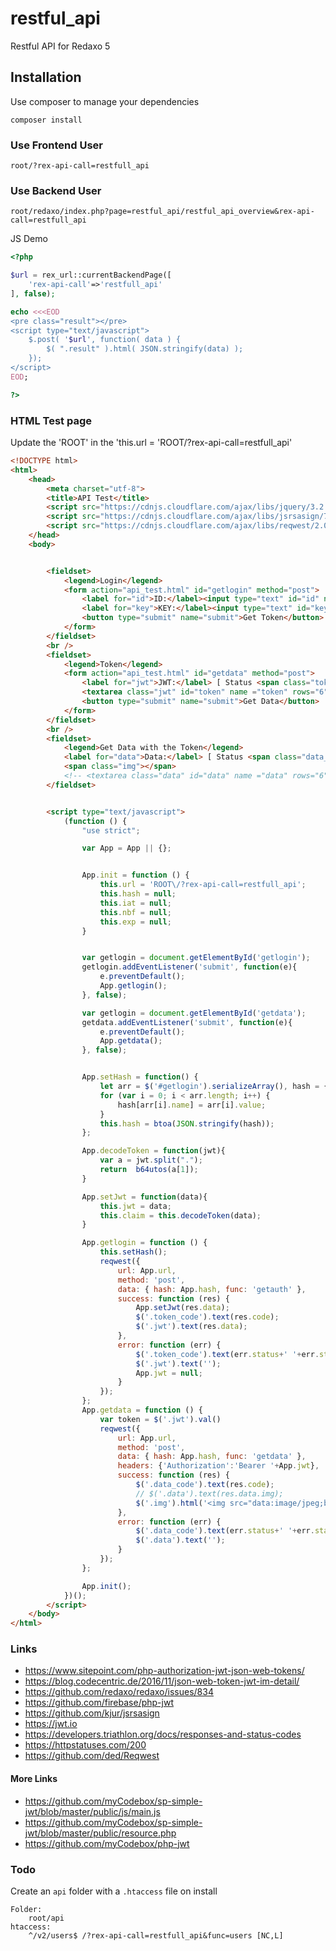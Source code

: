 # restful_api
Restful API for Redaxo 5


## Installation

Use composer to manage your dependencies

```
composer install
```

### Use Frontend User
```
root/?rex-api-call=restfull_api
```
### Use Backend User
```
root/redaxo/index.php?page=restful_api/restful_api_overview&rex-api-call=restfull_api
```
JS Demo
```php
<?php

$url = rex_url::currentBackendPage([
	'rex-api-call'=>'restfull_api'
], false);

echo <<<EOD
<pre class="result"></pre>
<script type="text/javascript">
	$.post( '$url', function( data ) {
		$( ".result" ).html( JSON.stringify(data) );
	});
</script>
EOD;

?>
```

### HTML Test page
Update the 'ROOT' in the 'this.url = 'ROOT\/?rex-api-call=restfull_api'
```html
<!DOCTYPE html>
<html>
	<head>
		<meta charset="utf-8">
		<title>API Test</title>
		<script src="https://cdnjs.cloudflare.com/ajax/libs/jquery/3.2.1/jquery.min.js"></script>
		<script src="https://cdnjs.cloudflare.com/ajax/libs/jsrsasign/7.2.1/jsrsasign-all-min.js"></script>
		<script src="https://cdnjs.cloudflare.com/ajax/libs/reqwest/2.0.5/reqwest.min.js"></script>
	</head>
	<body>


		<fieldset>
			<legend>Login</legend>
			<form action="api_test.html" id="getlogin" method="post">
				<label for="id">ID:</label><input type="text" id="id" name="id" value="4">
				<label for="key">KEY:</label><input type="text" id="key" name="key" value="77a01054c185818606aa077cb7ac1b58">
				<button type="submit" name="submit">Get Token</button>
			</form>
		</fieldset>
		<br />
		<fieldset>
			<legend>Token</legend>
			<form action="api_test.html" id="getdata" method="post">
				<label for="jwt">JWT:</label> [ Status <span class="token_code">0</span> ]<br />
				<textarea class="jwt" id="token" name ="token" rows="6" cols="52"></textarea>
				<button type="submit" name="submit">Get Data</button>
			</form>
		</fieldset>
		<br />
		<fieldset>
			<legend>Get Data with the Token</legend>
			<label for="data">Data:</label> [ Status <span class="data_code">0</span> ]<br />
			<span class="img"></span>
			<!-- <textarea class="data" id="data" name ="data" rows="6" cols="52"></textarea> -->
		</fieldset>


		<script type="text/javascript">
			(function () {
				"use strict";

				var App = App || {};


				App.init = function () {
					this.url = 'ROOT\/?rex-api-call=restfull_api';
					this.hash = null;
					this.iat = null;
					this.nbf = null;
					this.exp = null;
				}


				var getlogin = document.getElementById('getlogin');
				getlogin.addEventListener('submit', function(e){
					e.preventDefault();
					App.getlogin();
				}, false);

				var getlogin = document.getElementById('getdata');
				getdata.addEventListener('submit', function(e){
					e.preventDefault();
					App.getdata();
				}, false);


				App.setHash = function() {
					let arr = $('#getlogin').serializeArray(), hash = {};
					for (var i = 0; i < arr.length; i++) {
						hash[arr[i].name] = arr[i].value;
					}
					this.hash = btoa(JSON.stringify(hash));
				};

				App.decodeToken = function(jwt){
					var a = jwt.split(".");
					return  b64utos(a[1]);
				}

				App.setJwt = function(data){
					this.jwt = data;
					this.claim = this.decodeToken(data);
				}

				App.getlogin = function () {
					this.setHash();
					reqwest({
						url: App.url,
						method: 'post',
						data: { hash: App.hash, func: 'getauth' },
						success: function (res) {
							App.setJwt(res.data);
							$('.token_code').text(res.code);
							$('.jwt').text(res.data);
						},
						error: function (err) {
							$('.token_code').text(err.status+' '+err.statusText);
							$('.jwt').text('');
							App.jwt = null;
						}
					});
				};
				App.getdata = function () {
					var token = $('.jwt').val()
					reqwest({
						url: App.url,
						method: 'post',
						data: { hash: App.hash, func: 'getdata' },
						headers: {'Authorization':'Bearer '+App.jwt},
						success: function (res) {
							$('.data_code').text(res.code);
							// $('.data').text(res.data.img);
							$('.img').html('<img src="data:image/jpeg;base64,' + res.data.img + '" />');
						},
						error: function (err) {
							$('.data_code').text(err.status+' '+err.statusText);
							$('.data').text('');
						}
					});
				};

				App.init();
			})();
		</script>
	</body>
</html>
```


### Links
* https://www.sitepoint.com/php-authorization-jwt-json-web-tokens/
* https://blog.codecentric.de/2016/11/json-web-token-jwt-im-detail/
* https://github.com/redaxo/redaxo/issues/834
* https://github.com/firebase/php-jwt
* https://github.com/kjur/jsrsasign
* https://jwt.io
* https://developers.triathlon.org/docs/responses-and-status-codes
* https://httpstatuses.com/200
* https://github.com/ded/Reqwest

#### More Links
* https://github.com/myCodebox/sp-simple-jwt/blob/master/public/js/main.js
* https://github.com/myCodebox/sp-simple-jwt/blob/master/public/resource.php
* https://github.com/myCodebox/php-jwt


### Todo
Create an `api` folder with a `.htaccess` file on install
```
Folder:
	root/api
htaccess:
	^/v2/users$ /?rex-api-call=restfull_api&func=users [NC,L]
```
